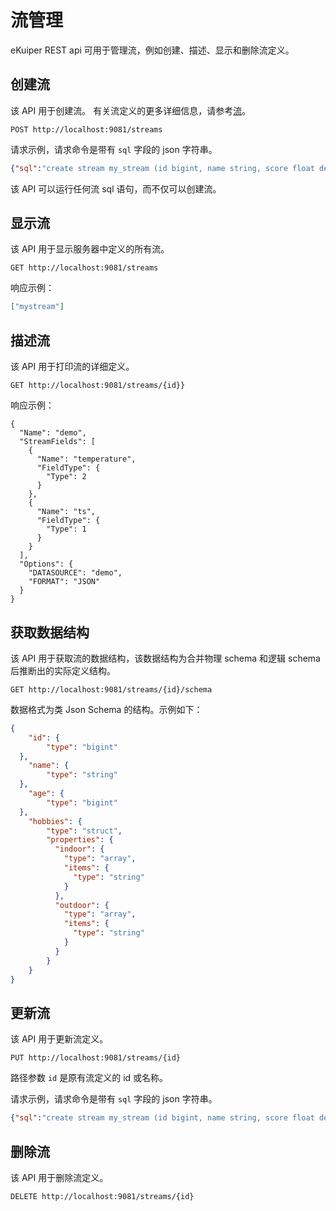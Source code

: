 
# 流管理

eKuiper REST api 可用于管理流，例如创建、描述、显示和删除流定义。

## 创建流

该 API 用于创建流。 有关流定义的更多详细信息，请参考[流](../../sqls/streams.md)。

```shell
POST http://localhost:9081/streams
```

请求示例，请求命令是带有 `sql` 字段的 json 字符串。

```json
{"sql":"create stream my_stream (id bigint, name string, score float default 0.0) WITH ( datasource = \"topic/temperature\", FORMAT = \"json\", KEY = \"id\")"}
```

该 API 可以运行任何流 sql 语句，而不仅可以创建流。

## 显示流

该 API 用于显示服务器中定义的所有流。

```shell
GET http://localhost:9081/streams
```

响应示例：

```json
["mystream"]
```

## 描述流

该 API 用于打印流的详细定义。

```shell
GET http://localhost:9081/streams/{id}}
```

响应示例：

```shell
{
  "Name": "demo",
  "StreamFields": [
    {
      "Name": "temperature",
      "FieldType": {
        "Type": 2
      }
    },
    {
      "Name": "ts",
      "FieldType": {
        "Type": 1
      }
    }
  ],
  "Options": {
    "DATASOURCE": "demo",
    "FORMAT": "JSON"
  }
}
```

## 获取数据结构

该 API 用于获取流的数据结构，该数据结构为合并物理 schema 和逻辑 schema 后推断出的实际定义结构。

```shell
GET http://localhost:9081/streams/{id}/schema
```

数据格式为类 Json Schema 的结构。示例如下：

```json
{
    "id": {
        "type": "bigint"
  },
    "name": {
        "type": "string"
  },
    "age": {
        "type": "bigint"
  },
    "hobbies": {
        "type": "struct",
        "properties": {
          "indoor": {
            "type": "array",
            "items": {
              "type": "string"
            }
          },
          "outdoor": {
            "type": "array",
            "items": {
              "type": "string"
            }
          }
        }
    }
}
```

## 更新流

该 API 用于更新流定义。

```shell
PUT http://localhost:9081/streams/{id}
```

路径参数  `id` 是原有流定义的 id 或名称。

请求示例，请求命令是带有 `sql` 字段的 json 字符串。

```json
{"sql":"create stream my_stream (id bigint, name string, score float default 0.0) WITH ( datasource = \"topic/temperature\", FORMAT = \"json\", KEY = \"id\")"}
```

## 删除流

该 API 用于删除流定义。

```shell
DELETE http://localhost:9081/streams/{id}
```
